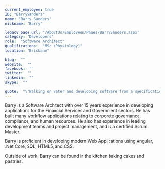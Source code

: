 ```yaml
---
current_employee: true
ID: "BarrySanders"
name: "Barry Sanders"
nickname: "Barry"

legacy_page_url: "/AboutUs/Employees/Pages/BarrySanders.aspx"
category: "Developers"
role:  "Software Architect"
qualifications:  "MSc (Physiology)"
location: "Brisbane"

blog:  ""
website:  ""
facebook:  ""
twitter:  ""
linkedin:  ""
skype:  ""

quote:  "\"Walking on water and developing software from a specification are easy if both are frozen.\" (Edward V Berard)"
---
```


Barry is a Software Architect with over 15 years experience in developing applications for the Financial Services and Government sectors. He has built many workflow applications relating to corporate governance, compliance, and human resources. He also has experience in leading development teams and project management, and is a certified Scrum Master.  

Barry is proficient in developing modern Web Applications using Angular, .Net Core, SQL, HTML5, and CSS.  

Outside of work, Barry can be found in the kitchen baking cakes and pastries.  